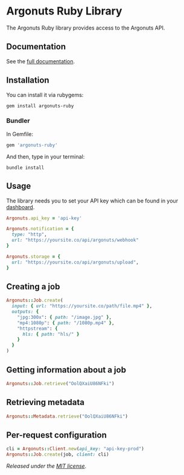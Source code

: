 # Argonuts Ruby Library

The Argonuts Ruby library provides access to the Argonuts API.

## Documentation

See the [full documentation](https://docs.argonuts.co).

## Installation

You can install it via rubygems:

```console
gem install argonuts-ruby
```

### Bundler

In Gemfile:

```ruby
gem 'argonuts-ruby'
```

And then, type in your terminal:

```console
bundle install
```

## Usage

The library needs you to set your API key which can be found in your [dashboard](https://argonuts.co/dashboard).


```ruby
Argonuts.api_key = 'api-key'

Argonuts.notification = {
  type: "http",
  url: "https://yoursite.co/api/argonuts/webhook"
}

Argonuts.storage = {
  url: "https://yoursite.co/api/argonuts/upload",
}
```

## Creating a job

```ruby
Argonuts::Job.create(
  input: { url: "https://yoursite.co/path/file.mp4" },
  outputs: {
    "jpg:300x": { path: "/image.jpg" },
    "mp4:1080p": { path: "/1080p.mp4" },
    "httpstream": {
      hls: { path: "hls/" }
    }
  }
)
```

## Getting information about a job

```ruby
Argonuts::Job.retrieve("OolQXaiU86NFki")
```

## Retrieving metadata

```ruby
Argonuts::Metadata.retrieve("OolQXaiU86NFki")

```

## Per-request configuration

```ruby
cli = Argonuts::Client.new(api_key: "api-key-prod")
Argonuts::Job.create(job, client: cli)
```

*Released under the [MIT license](http://www.opensource.org/licenses/mit-license.php).*
